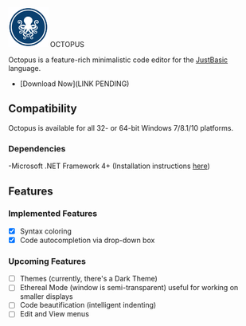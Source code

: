 <img src="regular.png" alt="octopus logo" width="80"> OCTOPUS

Octopus is a feature-rich minimalistic code editor for the [JustBasic](justbasic.com) language.

- [Download Now](LINK PENDING)

## Compatibility

Octopus is available for all 32- or 64-bit Windows 7/8.1/10 platforms.

### Dependencies

-Microsoft .NET Framework 4+ (Installation instructions [here](https://www.microsoft.com/en-us/download/details.aspx?id=30653))

## Features

### Implemented Features

- [X] Syntax coloring
- [X] Code autocompletion via drop-down box

### Upcoming Features

- [ ] Themes (currently, there's a Dark Theme)
- [ ] Ethereal Mode (window is semi-transparent) useful for working on smaller displays
- [ ] Code beautification (intelligent indenting)
- [ ] Edit and View menus
